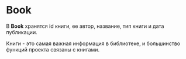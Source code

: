 # Book

В **Book** хранятся id книги, ее автор, название, тип книги и дата публикации.

Книги - это самая важная информация в библиотеке, и большинство функций проекта связаны с книгами.